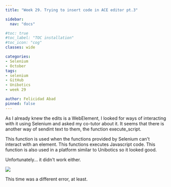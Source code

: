 ```yaml
---
title: "Week 29. Trying to insert code in ACE editor pt.3"

sidebar:
  nav: "docs"

#toc: true
#toc_label: "TOC installation"
#toc_icon: "cog"
classes: wide

categories:
- Selenium
- October
tags:
- selenium
- GitHub
- Unibotics
- week 29

author: Felicidad Abad
pinned: false
---
```



As I already knew the edits is a WebElement, I looked for ways of interacting with it using Selenium and asked my co-tutor about it. It seems that there is another way of sendint text to them, the function execute_script.

This function is used when the functions provided by Selenium can't interact with an element. This functions executes Javascript code. This function is also used in a platform similar to Unibotics so it looked good.

Unfortunately... it didn't work either.

![](/2021-tfg-felicidad-abad/images/ace-insert-error3.png)

This time was a different error, at least.

